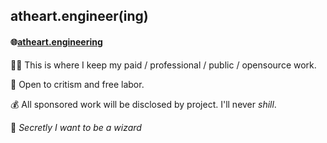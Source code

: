 ## atheart.engineer(ing)
#### 🌐[atheart.engineering](https://atheart.engineering)

🙋‍♀️ This is where I keep my paid / professional / public / opensource work.

🌈 Open to critism and free labor. 

💰 All sponsored work will be disclosed by project. I'll never *shill*.

🧙 *Secretly I want to be a wizard*
